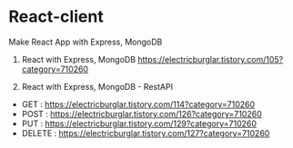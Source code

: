 # React-client
Make React App with Express, MongoDB

1. React with Express, MongoDB
https://electricburglar.tistory.com/105?category=710260

2. React with Express, MongoDB - RestAPI 
- GET : https://electricburglar.tistory.com/114?category=710260
- POST : https://electricburglar.tistory.com/126?category=710260
- PUT : https://electricburglar.tistory.com/129?category=710260
- DELETE : https://electricburglar.tistory.com/127?category=710260
